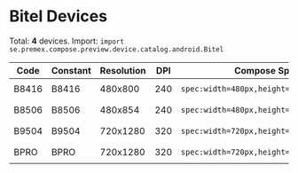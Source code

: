 # Bitel Devices

Total: **4** devices. Import: `import se.premex.compose.preview.device.catalog.android.Bitel`

| Code | Constant | Resolution | DPI | Compose Spec | Preview Usage |
|------|----------|------------|-----|-------------|---------------|
| B8416 | B8416 | 480x800 | 240 | `spec:width=480px,height=800px,dpi=240` | `@Preview(device = Bitel.B8416)` |
| B8506 | B8506 | 480x854 | 240 | `spec:width=480px,height=854px,dpi=240` | `@Preview(device = Bitel.B8506)` |
| B9504 | B9504 | 720x1280 | 320 | `spec:width=720px,height=1280px,dpi=320` | `@Preview(device = Bitel.B9504)` |
| BPRO | BPRO | 720x1280 | 320 | `spec:width=720px,height=1280px,dpi=320` | `@Preview(device = Bitel.BPRO)` |

<!-- Generated automatically. Do not edit manually. -->
